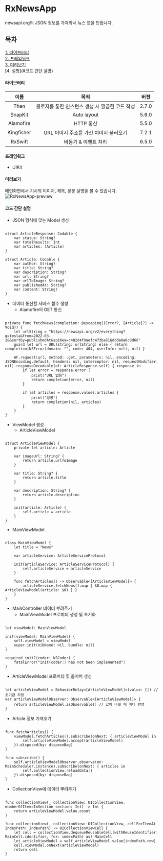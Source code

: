 # RxNewsApp
newsapi.org의 JSON 정보를 가져와서 뉴스 앱을 만듭니다.

## 목차

[1. 라이브러리](#라이브러리)   
[2. 프레임워크](#프레임워크)   
[3. 미리보기](#미리보기)   
[4. 설명](#코드 간단 설명)   

#### 라이브러리   
|이름|목적|버전|
|:------:|:---:|:---:|
|Then|클로저를 통한 인스턴스 생성 시 깔끔한 코드 작성|2.7.0|
|SnapKit|Auto layout|5.6.0|
|Alamofire|HTTP 통신|5.5.0|
|Kingfisher|URL 이미지 주소를 가진 이미지 불러오기|7.2.1|
|RxSwift|비동기 & 이벤트 처리|6.5.0|
   
#### 프레임워크
- UIKit
   
#### 미리보기
메인화면에서 기사의 이미지, 제목, 본문 설명을 볼 수 있습니다.
![RxNewsApp-preview](https://user-images.githubusercontent.com/76255765/165709850-2b9d1702-2235-4625-ab92-4c8d0c0cbee0.gif)

   
#### 코드 간단 설명
   
* JSON 형식에 맞는 Model 생성
<pre><code>
struct ArticleResponse: Codable {
    var status: String?
    var totalResults: Int
    var articles: [Article]
}

struct Article: Codable {
    var author: String?
    var title: String?
    var description: String?
    var url: String?
    var urlToImage: String?
    var publishedAt: String?
    var content: String?
}
</code></pre>

* 데이터 통신할 서비스 함수 생성
  * Alamofire의 GET 통신
<pre><code>
private func fetchNews(completion: @escaping((Error?, [Article]?) -> Void)) {
    let urlString = "https://newsapi.org/v2/everything?q=tesla&from=2022-03-28&sortBy=publishedAt&apiKey=c482d4f9aefc473ba816ddda8a6c8d68"
    guard let url = URL(string: urlString) else { return completion(NSError(domain: "", code: 404, userInfo: nil), nil) }

    AF.request(url, method: .get, parameters: nil, encoding: JSONEncoding.default, headers: nil, interceptor: nil, requestModifier: nil).responseDecodable(of: ArticleResponse.self) { response in
        if let error = response.error {
            print("URL 없음")
            return completion(error, nil)
        }

        if let articles = response.value?.articles {
            print("성공")
            return completion(nil, articles)
        }
    }
}
</code></pre>

* ViewModel 생성
   * ArticleViewModel
<pre><code>
struct ArticleViewModel {
    private let article: Article
    
    var imageUrl: String? {
        return article.urlToImage
    }
    
    var title: String? {
        return article.title
    }
    
    var description: String? {
        return article.description
    }
    
    init(article: Article) {
        self.article = article
    }
}
</code></pre>
   * MainViewModel 
<pre><code>
class MainViewModel {
    let title = "News"
    
    var articleService: ArticleServiceProtocol
    
    init(articleService: ArticleServiceProtocol) {
        self.articleService = articleService
    }
    
    func fetchArticles() -> Observable<[ArticleViewModel]> {
        articleService.fetchNews().map { $0.map { ArticleViewModel(article: $0) } }
    }
}
</code></pre>

* MainController 데이터 뿌려주기
   * MainViewModel 프로퍼티 생성 및 초기화
<pre><code>
let viewModel: MainViewModel

init(viewModel: MainViewModel) {
    self.viewModel = viewModel
    super.init(nibName: nil, bundle: nil)
}

required init?(coder: NSCoder) {
    fatalError("init(coder:) has not been implemented")
}
</code></pre>

   * ArticleViewModel 프로퍼티 및 옵저버 생성
<pre><code>
let articleViewModel = BehaviorRelay<[ArticleViewModel]>(value: []) // 초기값 지정
var articleViewModelObserver: Observable<[ArticleViewModel]> {
    return articleViewModel.asObservable() // 값이 바뀔 때 마다 반영
}
</code></pre>

   * Article 정보 가져오기
<pre><code>
func fetchArticles() {
    viewModel.fetchArticles().subscribe(onNext: { articleViewModel in
        self.articleViewModel.accept(articleViewModel)
    }).disposed(by: disposeBag)
}

func subscribe() {
    self.articleViewModelObserver.observe(on: MainScheduler.instance).subscribe(onNext: { articles in
        self.collectionView.reloadData()
    }).disposed(by: disposeBag)
}
</code></pre>

   * CollectionView에 데이터 뿌려주기
<pre><code>
func collectionView(_ collectionView: UICollectionView, numberOfItemsInSection section: Int) -> Int {
    return articleViewModel.value.count
}

func collectionView(_ collectionView: UICollectionView, cellForItemAt indexPath: IndexPath) -> UICollectionViewCell {
    let cell = collectionView.dequeueReusableCell(withReuseIdentifier: MainCell.identifier, for: indexPath) as! MainCell
    let articleViewModel = self.articleViewModel.value[indexPath.row]
    cell.viewModel.onNext(articleViewModel)
    return cell
}
